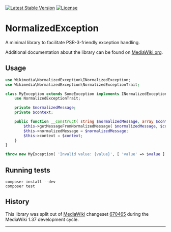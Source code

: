 [![Latest Stable Version]](https://packagist.org/packages/wikimedia/normalized-exception) [![License]](https://packagist.org/packages/wikimedia/normalized-exception)

NormalizedException
=====================

A minimal library to facilitate PSR-3-friendly exception handling.

Additional documentation about the library can be found on
[MediaWiki.org](https://www.mediawiki.org/wiki/NormalizedException).


Usage
-----

```php
use Wikimedia\NormalizedException\INormalizedException;
use Wikimedia\NormalizedException\NormalizedExceptionTrait;

class MyException extends SomeException implements INormalizedException {
	use NormalizedExceptionTrait;

	private $normalizedMessage;
	private $context;

	public function __construct( string $normalizedMessage, array $context = [] ) {
		$this->getMessageFromNormalizedMessage( $normalizedMessage, $context );
		$this->normalizedMessage = $normalizedMessage;
		$this->context = $context;
	}
}
```

```php
throw new MyException( 'Invalid value: {value}', [ 'value' => $value ] );
```

Running tests
-------------

```
composer install --dev
composer test
```

History
-------

This library was split out of [MediaWiki][] changeset [670465][] during the
MediaWiki 1.37 development cycle.


---
[MediaWiki]: https://www.mediawiki.org/wiki/MediaWiki
[670465]: https://gerrit.wikimedia.org/r/c/mediawiki/core/+/670465
[Latest Stable Version]: https://poser.pugx.org/wikimedia/normalized-exception/v/stable.svg
[License]: https://poser.pugx.org/wikimedia/normalized-exception/license.svg
